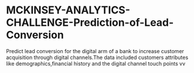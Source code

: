 # MCKINSEY-ANALYTICS-CHALLENGE-Prediction-of-Lead-Conversion
Predict lead conversion for the digital arm of a bank to increase customer acquisition through digital channels.The data included customers attributes like demographics,financial history and the digital channel touch points
vv
